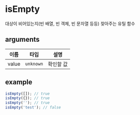 # isEmpty

대상이 비어있는지(빈 배열, 빈 객체, 빈 문자열 등등) 찾아주는 유틸 함수

## arguments

| 이름 | 타입 | 설명 |
| --- | --- | --- |
| value | `unknown` | 확인할 값 |

## example

```ts
isEmpty([]); // true
isEmpty({}); // true
isEmpty(''); // true
isEmpty('test'); // false
```
